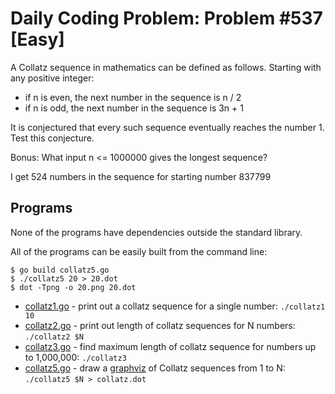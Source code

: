 # Daily Coding Problem: Problem #537 [Easy] 

A Collatz sequence in mathematics can be defined as follows. Starting
with any positive integer:

* if n is even, the next number in the sequence is n / 2
* if n is odd, the next number in the sequence is 3n + 1

It is conjectured that every such sequence eventually reaches the number 1.
Test this conjecture.

Bonus: What input n <= 1000000 gives the longest sequence?

I get 524 numbers in the sequence for starting number 837799

## Programs

None of the programs have dependencies outside the standard library.

All of the programs can be easily built from the command line:

    $ go build collatz5.go
    $ ./collatz5 20 > 20.dot
    $ dot -Tpng -o 20.png 20.dot

* [collatz1.go](collatz1.go) - print out a collatz sequence for a single number: `./collatz1 10`
* [collatz2.go](collatz2.go) - print out length of collatz sequences for N numbers: `./collatz2 $N`
* [collatz3.go](collatz3.go) - find maximum length of collatz sequence for numbers up to 1,000,000: `./collatz3`
* [collatz5.go](collatz5.go) - draw a [graphviz](https://graphviz.org/) of Collatz sequences from 1 to N: `./collatz5 $N > collatz.dot`

